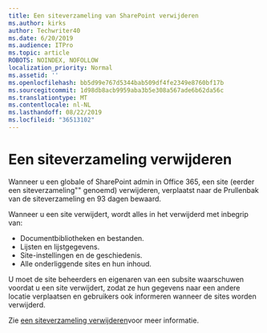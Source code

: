 ```yaml
---
title: Een siteverzameling van SharePoint verwijderen
ms.author: kirks
author: Techwriter40
ms.date: 6/20/2019
ms.audience: ITPro
ms.topic: article
ROBOTS: NOINDEX, NOFOLLOW
localization_priority: Normal
ms.assetid: ''
ms.openlocfilehash: bb5d99e767d5344bab509df4fe2349e8760bf17b
ms.sourcegitcommit: 1d98db8acb9959aba3b5e308a567ade6b62da56c
ms.translationtype: MT
ms.contentlocale: nl-NL
ms.lasthandoff: 08/22/2019
ms.locfileid: "36513102"
---
```

# <a name="delete-a-site-collection"></a>Een siteverzameling verwijderen

Wanneer u een globale of SharePoint admin in Office 365, een site (eerder een siteverzameling"" genoemd) verwijderen, verplaatst naar de Prullenbak van de siteverzameling en 93 dagen bewaard. 

Wanneer u een site verwijdert, wordt alles in het verwijderd met inbegrip van:

- Documentbibliotheken en bestanden.
- Lijsten en lijstgegevens.
- Site-instellingen en de geschiedenis.
- Alle onderliggende sites en hun inhoud.

U moet de site beheerders en eigenaren van een subsite waarschuwen voordat u een site verwijdert, zodat ze hun gegevens naar een andere locatie verplaatsen en gebruikers ook informeren wanneer de sites worden verwijderd. 

Zie [een siteverzameling verwijderen](https://docs.microsoft.com/sharepoint/delete-site-collection)voor meer informatie. 